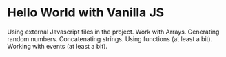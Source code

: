 # Hello World with Vanilla JS
Using external Javascript files in the project.
Work with Arrays.
Generating random numbers.
Concatenating strings.
Using functions (at least a bit).
Working with events (at least a bit).